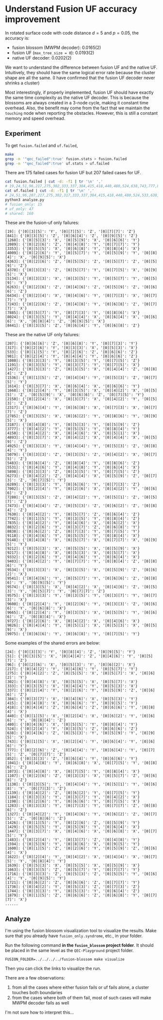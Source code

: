 # Understand Fusion UF accuracy improvement

In rotated surface code with code distance $d=5$ and $p=0.05$, the accuracy is:
- fusion blossom (MWPM decoder): 0.0165(2)
- fusion UF (`max_tree_size = 0`): 0.0193(2)
- native UF decoder: 0.0202(2)

We want to understand the difference between fusion UF and the native UF.
Intuitively, they should have the same logical error rate because the cluster shape are all the same.
(I have confirmed that the fusion UF decoder never shrinks a cluster)

Most interestingly, if properly implemented, fusion UF should have exactly the same time complexity as the native UF decoder.
This is because the blossoms are always created in a 3-node cycle, making it constant time overhead.
Also, the benefit may come from the fact that we maintain the `touching` node when reporting the obstacles.
However, this is still a constant memory and speed overhead.

## Experiment

To get `fusion.failed` and `uf.failed`,

```sh
make
grep -n '"qec_failed":true' fusion.stats > fusion.failed
grep -n '"qec_failed":true' uf.stats > uf.failed
```

There are 175 failed cases for fusion UF but 207 failed cases for UF.

```sh
cat fusion.failed | cut -d: -f1 | tr '\n' ','
# 19,24,51,96,217,275,302,333,337,384,415,418,440,480,524,638,743,777,841,852,1041,1073,1107,1138,1139,1184,1198,1268,1283,1327,1426,1429,1447,1483,1594,1600,1622,1639,1663,1716,1721,1736,1744,1879,1927,2029,2058,2069,2089,2108,2133,2253,2254,2318,2434,2582,2662,2804,2933,3002,3185,3218,3301,3330,3345,3353,3412,3460,3480,3507,3581,3605,3633,3677,3822,3832,3837,3853,3854,3873,3963,4009,4050,4241,4331,4363,4370,4451,4540,4555,4568,4741,4843,4848,4872,4887,5066,5134,5160,5173,5206,5218,5231,5261,5371,5407,5431,5434,5471,5535,5657,5676,5704,5706,5753,5834,5840,5852,5873,5917,6038,6123,6159,6167,6214,6243,6263,6329,6351,6370,6434,6467,6478,6486,6504,6622,6713,6755,6886,6898,6960,6964,7120,7176,7230,7243,7415,7448,7512,7530,7549,7631,7738,7779,7818,7827,7883,7885,7960,8024,8089,8106,8115,8119,8164,8212,8284,8333,8344,8441,8469,8487,8498,8653,8713
cat uf.failed | cut -d: -f1 | tr '\n' ','
# 24,51,96,207,217,275,302,317,333,337,384,415,418,440,480,524,533,638,743,777,852,981,1041,1073,1080,1107,1138,1139,1184,1191,1198,1283,1327,1426,1427,1429,1447,1483,1536,1594,1600,1614,1622,1639,1663,1668,1716,1721,1736,1744,1879,1927,2029,2058,2069,2108,2133,2150,2253,2254,2317,2318,2434,2582,2662,2785,2804,2933,3002,3185,3187,3218,3301,3330,3345,3412,3460,3480,3507,3581,3605,3633,3677,3777,3822,3832,3837,3853,3854,3873,3963,4050,4150,4241,4331,4451,4540,4555,4568,4741,4843,4848,4872,4887,4893,4925,5066,5079,5160,5173,5206,5218,5231,5261,5371,5407,5431,5434,5471,5483,5531,5535,5657,5676,5704,5706,5753,5834,5840,5852,5873,5898,5917,6038,6123,6159,6167,6214,6243,6273,6289,6329,6351,6370,6467,6478,6486,6504,6622,6713,6755,6886,6898,6960,6964,7002,7120,7176,7230,7280,7415,7448,7473,7512,7530,7549,7630,7631,7738,7742,7779,7818,7827,7835,7883,7960,8089,8106,8115,8119,8164,8212,8284,8333,8344,8469,8487,8498,8653,8713,8832,8838,9118,9148,9212,9217,9332,9403,9534,9541,9574,9575,9600,9665,9727,9826,9975
python3 analyze.py
# fusion_only: 15
# uf_only: 47
# shared: 160
```

These are the fusion-uf only failures:

```shell
[19]: {'[0][3][5]': 'Y', '[0][7][5]': 'Z', '[0][7][7]': 'Z'}
[841]: {'[0][3][5]': 'Z', '[0][6][4]': 'Z', '[0][9][5]': 'Z'}
[1268]: {'[0][5][3]': 'X', '[0][5][9]': 'X', '[0][6][6]': 'Y'}
[2089]: {'[0][2][6]': 'Z', '[0][4][8]': 'Y', '[0][7][7]': 'Y'}
[3353]: {'[0][5][5]': 'X', '[0][6][8]': 'Y', '[0][8][4]': 'X'}
[4009]: {'[0][2][6]': 'Y', '[0][5][7]': 'Y', '[0][5][9]': 'Y', '[0][8][4]': 'X', '[0][9][5]': 'X'}
[4363]: {'[0][2][6]': 'Z', '[0][5][5]': 'Z', '[0][5][7]': 'Z', '[0][5][9]': 'Z'}
[4370]: {'[0][3][3]': 'Z', '[0][5][7]': 'Y', '[0][7][5]': 'X', '[0][9][5]': 'X'}
[5134]: {'[0][3][3]': 'X', '[0][3][5]': 'Y', '[0][5][7]': 'Y', '[0][5][9]': 'Y'}
[6263]: {'[0][2][6]': 'Z', '[0][4][6]': 'Z', '[0][5][9]': 'Z', '[0][6][6]': 'Z'}
[6434]: {'[0][2][4]': 'X', '[0][4][6]': 'Y', '[0][7][3]': 'X', '[0][7][7]': 'Y'}
[7243]: {'[0][2][6]': 'Z', '[0][4][8]': 'Y', '[0][6][8]': 'Z', '[0][7][7]': 'X'}
[7885]: {'[0][5][7]': 'Y', '[0][7][3]': 'Y', '[0][8][6]': 'X'}
[8024]: {'[0][3][5]': 'Y', '[0][4][4]': 'X', '[0][6][4]': 'X', '[0][6][6]': 'X', '[0][8][4]': 'Z', '[0][9][5]': 'X'}
[8441]: {'[0][3][5]': 'Z', '[0][6][4]': 'Y', '[0][6][8]': 'Z'}
```

These are the native UF only failures:

```shell
[207]: {'[0][6][6]': 'Z', '[0][6][8]': 'Y', '[0][7][3]': 'Y'}
[317]: {'[0][2][6]': 'Y', '[0][3][3]': 'X', '[0][5][3]': 'X'}
[533]: {'[0][1][5]': 'Y', '[0][2][6]': 'Z', '[0][6][6]': 'Z'}
[981]: {'[0][2][4]': 'Y', '[0][4][4]': 'Y', '[0][6][6]': 'Z'}
[1080]: {'[0][3][3]': 'Y', '[0][3][5]': 'Y', '[0][7][5]': 'Z'}
[1191]: {'[0][3][5]': 'Y', '[0][3][7]': 'Y', '[0][7][5]': 'X'}
[1427]: {'[0][3][3]': 'Z', '[0][3][5]': 'X', '[0][4][4]': 'Z', '[0][8][4]': 'Z'}
[1536]: {'[0][1][5]': 'Z', '[0][4][4]': 'Y', '[0][5][3]': 'Z', '[0][7][5]': 'Y'}
[1614]: {'[0][3][7]': 'X', '[0][6][4]': 'X', '[0][6][6]': 'Y'}
[1668]: {'[0][2][4]': 'Y', '[0][3][5]': 'X', '[0][4][2]': 'X', '[0][5][5]': 'Z', '[0][5][9]': 'X', '[0][6][6]': 'Z', '[0][7][5]': 'Y'}
[2150]: {'[0][2][4]': 'X', '[0][3][7]': 'X', '[0][4][2]': 'Y', '[0][5][3]': 'Z'}
[2317]: {'[0][6][4]': 'Y', '[0][6][8]': 'X', '[0][7][3]': 'X', '[0][7][7]': 'Z'}
[2785]: {'[0][3][5]': 'X', '[0][6][2]': 'Y', '[0][8][6]': 'Y', '[0][9][5]': 'X'}
[3187]: {'[0][4][8]': 'Y', '[0][5][3]': 'Y', '[0][5][9]': 'Z'}
[3777]: {'[0][4][2]': 'Y', '[0][5][5]': 'Y', '[0][8][4]': 'Y'}
[4150]: {'[0][4][2]': 'X', '[0][4][6]': 'X', '[0][5][1]': 'X'}
[4893]: {'[0][3][7]': 'X', '[0][4][2]': 'X', '[0][4][4]': 'X', '[0][5][9]': 'Z'}
[4925]: {'[0][3][3]': 'Y', '[0][4][4]': 'Y', '[0][5][3]': 'Z', '[0][8][4]': 'Y'}
[5079]: {'[0][3][3]': 'Z', '[0][3][5]': 'Z', '[0][4][2]': 'X', '[0][7][5]': 'Z'}
[5483]: {'[0][6][4]': 'Z', '[0][8][4]': 'Y', '[0][8][6]': 'Z'}
[5531]: {'[0][4][6]': 'Y', '[0][4][8]': 'Y', '[0][6][4]': 'X'}
[5898]: {'[0][3][3]': 'Z', '[0][3][5]': 'Y', '[0][7][5]': 'Z'}
[6273]: {'[0][4][2]': 'Z', '[0][4][4]': 'X', '[0][5][9]': 'Z', '[0][7][3]': 'Z', '[0][7][5]': 'Y'}
[6289]: {'[0][3][3]': 'Y', '[0][6][6]': 'Y', '[0][7][3]': 'Z'}
[7002]: {'[0][2][4]': 'Y', '[0][2][6]': 'X', '[0][4][2]': 'Y', '[0][6][6]': 'Z'}
[7280]: {'[0][3][5]': 'Z', '[0][4][2]': 'Y', '[0][5][1]': 'Z', '[0][5][7]': 'Z'}
[7473]: {'[0][4][4]': 'Z', '[0][5][3]': 'Z', '[0][6][2]': 'Z', '[0][8][4]': 'Z'}
[7630]: {'[0][4][2]': 'Y', '[0][5][7]': 'Z', '[0][6][4]': 'Z'}
[7742]: {'[0][1][5]': 'Y', '[0][3][5]': 'Y', '[0][8][4]': 'Z'}
[7835]: {'[0][4][2]': 'Y', '[0][4][6]': 'X', '[0][6][2]': 'X'}
[8832]: {'[0][2][6]': 'Y', '[0][3][7]': 'Z', '[0][6][8]': 'Y'}
[8838]: {'[0][6][2]': 'Z', '[0][7][3]': 'Y', '[0][7][5]': 'Y'}
[9118]: {'[0][4][6]': 'Y', '[0][5][5]': 'Y', '[0][8][4]': 'X'}
[9148]: {'[0][4][8]': 'X', '[0][5][7]': 'X', '[0][7][7]': 'X', '[0][9][5]': 'Y'}
[9212]: {'[0][5][3]': 'X', '[0][5][5]': 'X', '[0][5][9]': 'X'}
[9217]: {'[0][4][8]': 'X', '[0][5][3]': 'X', '[0][5][7]': 'X'}
[9332]: {'[0][2][6]': 'Y', '[0][4][6]': 'Y', '[0][6][4]': 'X'}
[9403]: {'[0][4][2]': 'Y', '[0][7][7]': 'Y', '[0][8][4]': 'Z', '[0][8][6]': 'Y'}
[9534]: {'[0][3][3]': 'X', '[0][3][5]': 'X', '[0][5][9]': 'Z', '[0][6][2]': 'X'}
[9541]: {'[0][4][6]': 'Y', '[0][5][7]': 'Y', '[0][6][6]': 'Z', '[0][8][6]': 'Y', '[0][9][5]': 'Y'}
[9574]: {'[0][3][5]': 'X', '[0][4][2]': 'X', '[0][4][6]': 'Z', '[0][5][3]': 'Y', '[0][5][7]': 'Y', '[0][7][7]': 'Z'}
[9575]: {'[0][3][3]': 'Y', '[0][3][5]': 'Y', '[0][3][7]': 'Y', '[0][7][3]': 'X'}
[9600]: {'[0][2][4]': 'Y', '[0][2][6]': 'Y', '[0][3][3]': 'Z', '[0][6][6]': 'Y', '[0][6][8]': 'X'}
[9665]: {'[0][2][4]': 'Y', '[0][3][5]': 'X', '[0][5][5]': 'Y', '[0][6][6]': 'Z', '[0][8][4]': 'X'}
[9727]: {'[0][2][6]': 'X', '[0][4][2]': 'X', '[0][4][6]': 'X'}
[9826]: {'[0][4][4]': 'Y', '[0][5][1]': 'X', '[0][5][3]': 'X', '[0][5][9]': 'X'}
[9975]: {'[0][6][6]': 'Y', '[0][6][8]': 'Y', '[0][7][5]': 'Y'}
```

Some examples of the shared errors are below:

```shell
[24]: {'[0][3][3]': 'Y', '[0][8][4]': 'Z', '[0][9][5]': 'Y'}
[51]: {'[0][3][5]': 'X', '[0][4][4]': 'Z', '[0][4][6]': 'Y', '[0][5][7]': 'Z'}
[96]: {'[0][2][6]': 'X', '[0][5][3]': 'Y', '[0][6][2]': 'X'}
[217]: {'[0][4][2]': 'Y', '[0][4][6]': 'Y', '[0][5][7]': 'Y'}
[275]: {'[0][4][2]': 'Z', '[0][5][5]': 'X', '[0][5][7]': 'X', '[0][6][2]': 'Y'}
[302]: {'[0][4][8]': 'X', '[0][5][5]': 'X', '[0][5][7]': 'X'}
[333]: {'[0][3][5]': 'X', '[0][4][4]': 'Y', '[0][5][3]': 'X'}
[337]: {'[0][2][4]': 'Y', '[0][2][6]': 'Y', '[0][5][9]': 'Z', '[0][6][6]': 'Z'}
[384]: {'[0][3][7]': 'X', '[0][4][6]': 'X', '[0][5][3]': 'Y'}
[415]: {'[0][4][8]': 'X', '[0][6][6]': 'Y', '[0][9][5]': 'Y'}
[418]: {'[0][4][4]': 'Z', '[0][6][4]': 'Z', '[0][6][6]': 'Y', '[0][8][4]': 'X'}
[440]: {'[0][1][5]': 'X', '[0][2][4]': 'X', '[0][6][2]': 'Y', '[0][6][6]': 'Y', '[0][8][4]': 'Z'}
[480]: {'[0][4][6]': 'X', '[0][5][5]': 'Y', '[0][8][4]': 'Y'}
[524]: {'[0][2][4]': 'Y', '[0][3][5]': 'Z', '[0][6][6]': 'Z'}
[638]: {'[0][4][6]': 'Z', '[0][5][3]': 'Y', '[0][5][9]': 'Y', '[0][9][5]': 'X'}
[743]: {'[0][1][5]': 'X', '[0][2][4]': 'Y', '[0][6][4]': 'Y', '[0][6][6]': 'Y'}
[777]: {'[0][2][6]': 'Z', '[0][4][4]': 'Y', '[0][6][4]': 'Y', '[0][7][5]': 'Z', '[0][7][7]': 'Z'}
[852]: {'[0][3][3]': 'Z', '[0][6][4]': 'Y', '[0][6][6]': 'Y'}
[1041]: {'[0][4][8]': 'Y', '[0][6][8]': 'X', '[0][7][5]': 'Y', '[0][8][6]': 'Z'}
[1073]: {'[0][4][8]': 'X', '[0][7][5]': 'Y', '[0][8][4]': 'X'}
[1107]: {'[0][2][6]': 'Z', '[0][3][3]': 'X', '[0][5][7]': 'Z', '[0][6][8]': 'Z'}
[1138]: {'[0][3][5]': 'Y', '[0][4][4]': 'Y', '[0][5][1]': 'Y', '[0][6][8]': 'Y', '[0][7][3]': 'Z'}
[1139]: {'[0][4][2]': 'Z', '[0][6][2]': 'Y', '[0][7][5]': 'Y'}
[1184]: {'[0][3][3]': 'Y', '[0][3][7]': 'Y', '[0][4][2]': 'X'}
[1198]: {'[0][2][6]': 'Y', '[0][6][6]': 'Y', '[0][7][5]': 'X'}
[1283]: {'[0][3][3]': 'Y', '[0][7][3]': 'Y', '[0][7][7]': 'Z', '[0][8][6]': 'Z'}
[1327]: {'[0][4][2]': 'Y', '[0][4][6]': 'Y', '[0][6][2]': 'Z', '[0][7][5]': 'Z', '[0][8][6]': 'Z'}
[1426]: {'[0][1][5]': 'Y', '[0][2][6]': 'Z', '[0][5][9]': 'Y'}
[1429]: {'[0][5][5]': 'Y', '[0][5][9]': 'Y', '[0][6][4]': 'X'}
[1447]: {'[0][3][7]': 'X', '[0][4][6]': 'X', '[0][6][8]': 'X', '[0][7][5]': 'Y'}
[1483]: {'[0][2][4]': 'Y', '[0][3][7]': 'Z', '[0][4][8]': 'Y'}
[1594]: {'[0][5][9]': 'Y', '[0][8][6]': 'X', '[0][9][5]': 'Y'}
[1600]: {'[0][1][5]': 'Z', '[0][2][6]': 'Y', '[0][5][9]': 'Z', '[0][6][4]': 'X'}
[1622]: {'[0][2][4]': 'Y', '[0][4][2]': 'X', '[0][4][4]': 'X', '[0][7][5]': 'Y', '[0][8][4]': 'Y'}
[1639]: {'[0][5][3]': 'X', '[0][5][5]': 'X', '[0][5][9]': 'X'}
[1663]: {'[0][3][5]': 'Z', '[0][5][7]': 'Y', '[0][7][7]': 'Y'}
[1716]: {'[0][3][3]': 'Z', '[0][5][3]': 'Z', '[0][5][5]': 'Y', '[0][6][4]': 'Y', '[0][9][5]': 'Y'}
[1721]: {'[0][6][2]': 'Z', '[0][6][6]': 'Z', '[0][7][7]': 'Y'}
[1736]: {'[0][4][2]': 'Y', '[0][5][3]': 'Z', '[0][7][3]': 'Z'}
[1744]: {'[0][3][3]': 'Y', '[0][5][3]': 'Y', '[0][6][4]': 'Z'}
[1879]: {'[0][1][5]': 'Z', '[0][6][6]': 'Z', '[0][6][8]': 'Y', '[0][7][7]': 'X'}
......

```


## Analyze

I'm using the fusion blossom visualization tool to visualize the results.
Make sure that you already have `fusion_only.syndrome`, etc., in your folder.

Run the following command **in the `fusion_blossom` project folder**.
It should be placed in the same level as the `QEC-Playground` project folder.

```shell
FUSION_FOLDER=../../../../fusion-blossom make visualize
```

Then you can click the links to visualize the run.

There are a few observations:
1. from all the cases where either fusion fails or uf fails alone, a cluster touches both boundaries
2. from the cases where both of them fail, most of such cases will make MWPM decoder fails as well

I'm not sure how to interpret this...
